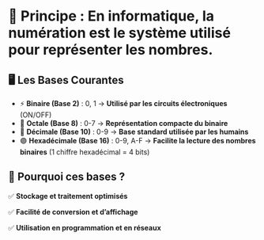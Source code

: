 # 📌 **Principe** : En informatique, la numération est le système utilisé pour **représenter les nombres**.


## **🖥 Les Bases Courantes**

- ⚡ **Binaire (Base 2)** : 0, 1 → **Utilisé par les circuits électroniques** (ON/OFF)
- 🎱 **Octale (Base 8)** : 0-7 → **Représentation compacte du binaire**
- 🔢 **Décimale (Base 10)** : 0-9 → **Base standard utilisée par les humains**
- 🟣 **Hexadécimale (Base 16)** : 0-9, A-F → **Facilite la lecture des nombres binaires** (1 chiffre hexadécimal = 4 bits)


## 📂 **Pourquoi ces bases ?**

✅ **Stockage et traitement optimisés**

✅ **Facilité de conversion et d’affichage**

✅ **Utilisation en programmation et en réseaux**
